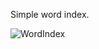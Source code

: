 Simple word index.

![WordIndex](https://user-images.githubusercontent.com/92666389/206740239-0f73d2ad-5cfc-4611-a6d5-f808640a824c.jpg)
